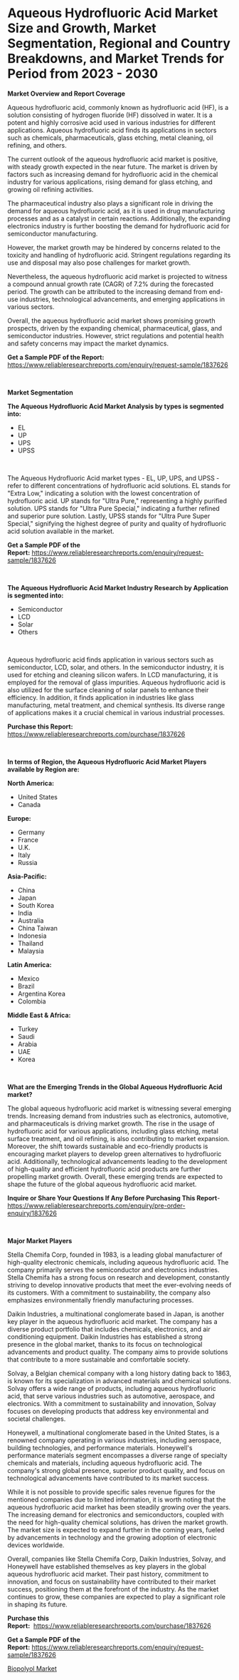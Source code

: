 <p><h1>Aqueous Hydrofluoric Acid Market Size and Growth, Market Segmentation, Regional and Country Breakdowns, and Market Trends for Period from 2023 -  2030</h1></p><p><strong>Market Overview and Report Coverage</strong></p>
<p><p>Aqueous hydrofluoric acid, commonly known as hydrofluoric acid (HF), is a solution consisting of hydrogen fluoride (HF) dissolved in water. It is a potent and highly corrosive acid used in various industries for different applications. Aqueous hydrofluoric acid finds its applications in sectors such as chemicals, pharmaceuticals, glass etching, metal cleaning, oil refining, and others.</p><p>The current outlook of the aqueous hydrofluoric acid market is positive, with steady growth expected in the near future. The market is driven by factors such as increasing demand for hydrofluoric acid in the chemical industry for various applications, rising demand for glass etching, and growing oil refining activities.</p><p>The pharmaceutical industry also plays a significant role in driving the demand for aqueous hydrofluoric acid, as it is used in drug manufacturing processes and as a catalyst in certain reactions. Additionally, the expanding electronics industry is further boosting the demand for hydrofluoric acid for semiconductor manufacturing.</p><p>However, the market growth may be hindered by concerns related to the toxicity and handling of hydrofluoric acid. Stringent regulations regarding its use and disposal may also pose challenges for market growth.</p><p>Nevertheless, the aqueous hydrofluoric acid market is projected to witness a compound annual growth rate (CAGR) of 7.2% during the forecasted period. The growth can be attributed to the increasing demand from end-use industries, technological advancements, and emerging applications in various sectors.</p><p>Overall, the aqueous hydrofluoric acid market shows promising growth prospects, driven by the expanding chemical, pharmaceutical, glass, and semiconductor industries. However, strict regulations and potential health and safety concerns may impact the market dynamics.</p></p>
<p><strong>Get a Sample PDF of the Report:</strong> <a href="https://www.reliableresearchreports.com/enquiry/request-sample/1837626">https://www.reliableresearchreports.com/enquiry/request-sample/1837626</a></p>
<p>&nbsp;</p>
<p><strong>Market Segmentation</strong></p>
<p><strong>The Aqueous Hydrofluoric Acid Market Analysis by types is segmented into:</strong></p>
<p><ul><li>EL</li><li>UP</li><li>UPS</li><li>UPSS</li></ul></p>
<p>&nbsp;</p>
<p><p>The Aqueous Hydrofluoric Acid market types - EL, UP, UPS, and UPSS - refer to different concentrations of hydrofluoric acid solutions. EL stands for "Extra Low," indicating a solution with the lowest concentration of hydrofluoric acid. UP stands for "Ultra Pure," representing a highly purified solution. UPS stands for "Ultra Pure Special," indicating a further refined and superior pure solution. Lastly, UPSS stands for "Ultra Pure Super Special," signifying the highest degree of purity and quality of hydrofluoric acid solution available in the market.</p></p>
<p><strong>Get a Sample PDF of the Report:</strong>&nbsp;<a href="https://www.reliableresearchreports.com/enquiry/request-sample/1837626">https://www.reliableresearchreports.com/enquiry/request-sample/1837626</a></p>
<p>&nbsp;</p>
<p><strong>The Aqueous Hydrofluoric Acid Market Industry Research by Application is segmented into:</strong></p>
<p><ul><li>Semiconductor</li><li>LCD</li><li>Solar</li><li>Others</li></ul></p>
<p>&nbsp;</p>
<p><p>Aqueous hydrofluoric acid finds application in various sectors such as semiconductor, LCD, solar, and others. In the semiconductor industry, it is used for etching and cleaning silicon wafers. In LCD manufacturing, it is employed for the removal of glass impurities. Aqueous hydrofluoric acid is also utilized for the surface cleaning of solar panels to enhance their efficiency. In addition, it finds application in industries like glass manufacturing, metal treatment, and chemical synthesis. Its diverse range of applications makes it a crucial chemical in various industrial processes.</p></p>
<p><strong>Purchase this Report:</strong>&nbsp; <a href="https://www.reliableresearchreports.com/purchase/1837626">https://www.reliableresearchreports.com/purchase/1837626</a></p>
<p>&nbsp;</p>
<p><strong>In terms of Region, the Aqueous Hydrofluoric Acid Market Players available by Region are:</strong></p>
<p>
    <p> <strong> North America: </strong>
        <ul>
            <li>United States</li>
            <li>Canada</li>
        </ul>
        </p> 
    <p> <strong> Europe: </strong>
        <ul>
            <li>Germany</li>
            <li>France</li>
            <li>U.K.</li>
            <li>Italy</li>
            <li>Russia</li>
        </ul>
        </p> 
    <p> <strong> Asia-Pacific: </strong>
        <ul>
            <li>China</li>
            <li>Japan</li>
            <li>South Korea</li>
            <li>India</li>
            <li>Australia</li>
            <li>China Taiwan</li>
            <li>Indonesia</li>
            <li>Thailand</li>
            <li>Malaysia</li>
        </ul>
        </p> 
    <p> <strong> Latin America: </strong>
        <ul>
            <li>Mexico</li>
            <li>Brazil</li>
            <li>Argentina Korea</li>
            <li>Colombia</li>
        </ul>
        </p> 
    <p> <strong> Middle East & Africa: </strong>
        <ul>
            <li>Turkey</li>
            <li>Saudi</li>
            <li>Arabia</li>
            <li>UAE</li>
            <li>Korea</li>
        </ul>
    </p>
    </p>
<p>&nbsp;</p>
<p><strong>What are the Emerging Trends in the Global Aqueous Hydrofluoric Acid market?</strong></p>
<p><p>The global aqueous hydrofluoric acid market is witnessing several emerging trends. Increasing demand from industries such as electronics, automotive, and pharmaceuticals is driving market growth. The rise in the usage of hydrofluoric acid for various applications, including glass etching, metal surface treatment, and oil refining, is also contributing to market expansion. Moreover, the shift towards sustainable and eco-friendly products is encouraging market players to develop green alternatives to hydrofluoric acid. Additionally, technological advancements leading to the development of high-quality and efficient hydrofluoric acid products are further propelling market growth. Overall, these emerging trends are expected to shape the future of the global aqueous hydrofluoric acid market.</p></p>
<p><strong>Inquire or Share Your Questions If Any Before Purchasing This Report</strong>- <a href="https://www.reliableresearchreports.com/enquiry/pre-order-enquiry/1837626">https://www.reliableresearchreports.com/enquiry/pre-order-enquiry/1837626</a></p>
<p>&nbsp;</p>
<p><strong>Major Market Players</strong></p>
<p><p>Stella Chemifa Corp, founded in 1983, is a leading global manufacturer of high-quality electronic chemicals, including aqueous hydrofluoric acid. The company primarily serves the semiconductor and electronics industries. Stella Chemifa has a strong focus on research and development, constantly striving to develop innovative products that meet the ever-evolving needs of its customers. With a commitment to sustainability, the company also emphasizes environmentally friendly manufacturing processes.</p><p>Daikin Industries, a multinational conglomerate based in Japan, is another key player in the aqueous hydrofluoric acid market. The company has a diverse product portfolio that includes chemicals, electronics, and air conditioning equipment. Daikin Industries has established a strong presence in the global market, thanks to its focus on technological advancements and product quality. The company aims to provide solutions that contribute to a more sustainable and comfortable society.</p><p>Solvay, a Belgian chemical company with a long history dating back to 1863, is known for its specialization in advanced materials and chemical solutions. Solvay offers a wide range of products, including aqueous hydrofluoric acid, that serve various industries such as automotive, aerospace, and electronics. With a commitment to sustainability and innovation, Solvay focuses on developing products that address key environmental and societal challenges.</p><p>Honeywell, a multinational conglomerate based in the United States, is a renowned company operating in various industries, including aerospace, building technologies, and performance materials. Honeywell's performance materials segment encompasses a diverse range of specialty chemicals and materials, including aqueous hydrofluoric acid. The company's strong global presence, superior product quality, and focus on technological advancements have contributed to its market success.</p><p>While it is not possible to provide specific sales revenue figures for the mentioned companies due to limited information, it is worth noting that the aqueous hydrofluoric acid market has been steadily growing over the years. The increasing demand for electronics and semiconductors, coupled with the need for high-quality chemical solutions, has driven the market growth. The market size is expected to expand further in the coming years, fueled by advancements in technology and the growing adoption of electronic devices worldwide.</p><p>Overall, companies like Stella Chemifa Corp, Daikin Industries, Solvay, and Honeywell have established themselves as key players in the global aqueous hydrofluoric acid market. Their past history, commitment to innovation, and focus on sustainability have contributed to their market success, positioning them at the forefront of the industry. As the market continues to grow, these companies are expected to play a significant role in shaping its future.</p></p>
<p><strong>Purchase this Report:</strong>&nbsp;&nbsp;<a href="https://www.reliableresearchreports.com/purchase/1837626">https://www.reliableresearchreports.com/purchase/1837626</a></p>
<p></p>
<p><strong>Get a Sample PDF of the Report:</strong>&nbsp;<a href="https://www.reliableresearchreports.com/enquiry/request-sample/1837626">https://www.reliableresearchreports.com/enquiry/request-sample/1837626</a></p>
<p><p><a href="https://github.com/CliffMedina6/Market-Research-Report-List-2/blob/main/biopolyol-market.md">Biopolyol Market</a></p></p>